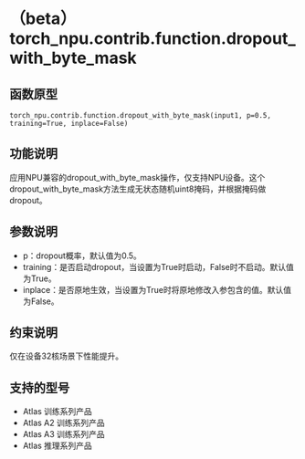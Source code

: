 # （beta）torch_npu.contrib.function.dropout_with_byte_mask

## 函数原型

```
torch_npu.contrib.function.dropout_with_byte_mask(input1, p=0.5, training=True, inplace=False)
```

## 功能说明

应用NPU兼容的dropout_with_byte_mask操作，仅支持NPU设备。这个dropout_with_byte_mask方法生成无状态随机uint8掩码，并根据掩码做dropout。

## 参数说明

- p：dropout概率，默认值为0.5。
- training：是否启动dropout，当设置为True时启动，False时不启动。默认值为True。
- inplace：是否原地生效，当设置为True时将原地修改入参包含的值。默认值为False。

## 约束说明

仅在设备32核场景下性能提升。

## 支持的型号

- <term>Atlas 训练系列产品</term>
- <term>Atlas A2 训练系列产品</term>
- <term>Atlas A3 训练系列产品</term>
- <term>Atlas 推理系列产品</term>

